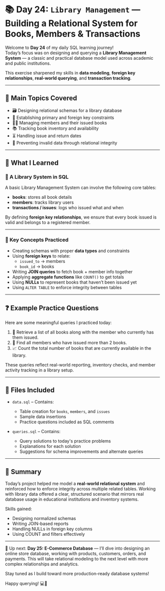 # 📚 Day 24: `Library Management` — Building a Relational System for Books, Members & Transactions

Welcome to **Day 24** of my daily SQL learning journey!  
Today’s focus was on designing and querying a **Library Management System** — a classic and practical database model used across academic and public institutions.

This exercise sharpened my skills in **data modeling**, **foreign key relationships**, **real-world querying**, and **transaction tracking**.

---

## 🧠 Main Topics Covered

- 🗃️ Designing relational schemas for a library database
- 🔐 Establishing primary and foreign key constraints
- 🧑‍💼 Managing members and their issued books
- 📚 Tracking book inventory and availability
- ⏳ Handling issue and return dates
- 🚫 Preventing invalid data through relational integrity

---

## 📖 What I Learned

### 🧩 A Library System in SQL

A basic Library Management System can involve the following core tables:

- **books**: stores all book details
- **members**: tracks library users
- **transactions / issues**: logs who issued what and when

By defining **foreign key relationships**, we ensure that every book issued is valid and belongs to a registered member.

---

### 🔑 Key Concepts Practiced

- Creating schemas with proper **data types** and constraints
- Using **foreign keys** to relate:
  - `issued_to` → members
  - `book_id` → books
- Writing **JOIN queries** to fetch book + member info together
- Applying **aggregate functions** like `COUNT()` to get totals
- Using **NULLs** to represent books that haven’t been issued yet
- Using `ALTER TABLE` to enforce integrity between tables

---

## ❓ Example Practice Questions

Here are some meaningful queries I practiced today:

1. 📕 Retrieve a list of all books along with the member who currently has them issued.
2. 👤 Find all members who have issued more than 2 books.
3. 📈 Count the total number of books that are currently available in the library.

These queries reflect real-world reporting, inventory checks, and member activity tracking in a library setup.

---

## 📂 Files Included

* `data.sql` – Contains:

  * Table creation for `books`, `members`, and `issues`
  * Sample data insertions
  * Practice questions included as SQL comments

* `queries.sql` – Contains:

  * Query solutions to today's practice problems
  * Explanations for each solution
  * Suggestions for schema improvements and alternate queries

---

## 📝 Summary

Today’s project helped me model a **real-world relational system** and reinforced how to enforce integrity across multiple related tables. Working with library data offered a clear, structured scenario that mirrors real database usage in educational institutions and inventory systems.

Skills gained:

- Designing normalized schemas
- Writing JOIN-based reports
- Handling NULLs in foreign key columns
- Using COUNT and filters effectively

---

📅 Up next: **Day 25: E-Commerce Database** — I’ll dive into designing an online store database, working with products, customers, orders, and payments. This will take relational modeling to the next level with more complex relationships and analytics.

Stay tuned as I build toward more production-ready database systems!

Happy querying! 💻📘
